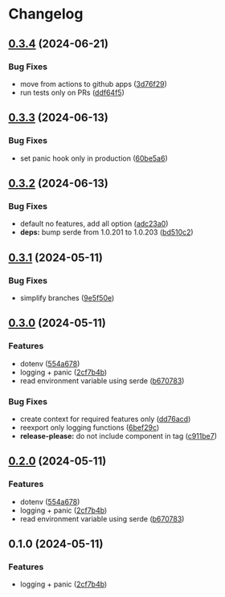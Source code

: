# Changelog

## [0.3.4](https://github.com/majksa-dev/rust-essentials/compare/v0.3.3...v0.3.4) (2024-06-21)


### Bug Fixes

* move from actions to github apps ([3d76f29](https://github.com/majksa-dev/rust-essentials/commit/3d76f29a6011861a818218136875c22cccb2c50a))
* run tests only on PRs ([ddf64f5](https://github.com/majksa-dev/rust-essentials/commit/ddf64f5ae6bcad64cb8ab00c32d87ecd4c0e5386))

## [0.3.3](https://github.com/majksa-dev/rust-essentials/compare/v0.3.2...v0.3.3) (2024-06-13)


### Bug Fixes

* set panic hook only in production ([60be5a6](https://github.com/majksa-dev/rust-essentials/commit/60be5a6dd3d27bd742ecbdd8860bdcba3f944dbb))

## [0.3.2](https://github.com/majksa-dev/rust-essentials/compare/v0.3.1...v0.3.2) (2024-06-13)


### Bug Fixes

* default no features, add all option ([adc23a0](https://github.com/majksa-dev/rust-essentials/commit/adc23a0b42bf17e24643309e4da260fd19a76c83))
* **deps:** bump serde from 1.0.201 to 1.0.203 ([bd510c2](https://github.com/majksa-dev/rust-essentials/commit/bd510c26010769892bb8439ff5f0b869d6e0ba0f))

## [0.3.1](https://github.com/majksa-dev/rust-essentials/compare/v0.3.0...v0.3.1) (2024-05-11)


### Bug Fixes

* simplify branches ([9e5f50e](https://github.com/majksa-dev/rust-essentials/commit/9e5f50e9b163d7501e79cf02ac3ec4df48202b3a))

## [0.3.0](https://github.com/majksa-dev/rust-essentials/compare/v0.2.0...v0.3.0) (2024-05-11)


### Features

* dotenv ([554a678](https://github.com/majksa-dev/rust-essentials/commit/554a6780a90c1c4eb1f806fa184e28fc7e2dab97))
* logging + panic ([2cf7b4b](https://github.com/majksa-dev/rust-essentials/commit/2cf7b4b84a757b4c553dab560eb56b82a5a8209e))
* read environment variable using serde ([b670783](https://github.com/majksa-dev/rust-essentials/commit/b670783f93b91d39ff8b8070f61d4271dd5325e3))


### Bug Fixes

* create context for required features only ([dd76acd](https://github.com/majksa-dev/rust-essentials/commit/dd76acd6d1b792a58e1a63fd605baa69d479a984))
* reexport only logging functions ([6bef29c](https://github.com/majksa-dev/rust-essentials/commit/6bef29c321b5fa5ae06f4713544782bc1ef8bdd8))
* **release-please:** do not include component in tag ([c911be7](https://github.com/majksa-dev/rust-essentials/commit/c911be7f2df04213850356cc26c281ac9561944e))

## [0.2.0](https://github.com/majksa-dev/rust-essentials/compare/essentials-v0.1.0...essentials-v0.2.0) (2024-05-11)


### Features

* dotenv ([554a678](https://github.com/majksa-dev/rust-essentials/commit/554a6780a90c1c4eb1f806fa184e28fc7e2dab97))
* logging + panic ([2cf7b4b](https://github.com/majksa-dev/rust-essentials/commit/2cf7b4b84a757b4c553dab560eb56b82a5a8209e))
* read environment variable using serde ([b670783](https://github.com/majksa-dev/rust-essentials/commit/b670783f93b91d39ff8b8070f61d4271dd5325e3))

## 0.1.0 (2024-05-11)


### Features

* logging + panic ([2cf7b4b](https://github.com/majksa-dev/rust-essentials/commit/2cf7b4b84a757b4c553dab560eb56b82a5a8209e))
